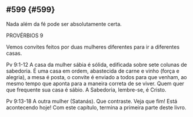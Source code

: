 ## #599 {#599}

Nada além da fé pode ser absolutamente certa.

PROVÉRBIOS 9

Vemos convites feitos por duas mulheres diferentes para ir a diferentes casas.

Pv 9:1-12 A casa da mulher sábia é sólida, edificada sobre sete colunas de sabedoria. É uma casa em ordem, abastecida de carne e vinho (força e alegria), a mesa é posta, o convite é enviado a todos para que venham, ao mesmo tempo que aponta para a maneira correta de se viver. Quem quer que frequente sua casa é sábio. A Sabedoria, lembre-se, é Cristo.

Pv 9:13-18 A outra mulher (Satanás). Que contraste. Veja que fim! Está acontecendo hoje! Com este capítulo, termina a primeira parte deste livro.